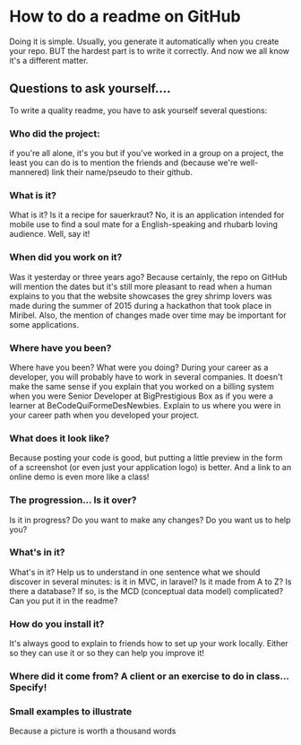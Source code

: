 # How to do a readme on GitHub
Doing it is simple. Usually, you generate it automatically when you create your repo. BUT the hardest part is to write it correctly. And now we all know it's a different matter.

## Questions to ask yourself....
To write a quality readme, you have to ask yourself several questions:

### Who did the project:
if you're all alone, it's you but if you've worked in a group on a project, 
the least you can do is to mention the friends and (because we're well-mannered) link their name/pseudo to their github.

### What is it? 
What is it? Is it a recipe for sauerkraut? No, it is an application intended for mobile use to find a soul mate for
a English-speaking and rhubarb loving audience. Well, say it!

### When did you work on it? 
Was it yesterday or three years ago? Because certainly, the repo on GitHub will mention the dates
but it's still more pleasant to read when a human explains to you that the website showcases the grey shrimp lovers
was made during the summer of 2015 during a hackathon that took place in Miribel.
Also, the mention of changes made over time may be important for some applications.

### Where have you been?
Where have you been? What were you doing? During your career as a developer,
you will probably have to work in several companies. It doesn't make the same sense if you explain 
that you worked on a billing system when you were Senior Developer at BigPrestigious Box as if you were 
a learner at BeCodeQuiFormeDesNewbies. 
Explain to us where you were in your career path when you developed your project.

### What does it look like?
Because posting your code is good, but putting a little preview in the form of a screenshot 
(or even just your application logo) is better. 
And a link to an online demo is even more like a class!

### The progression... Is it over?
Is it in progress? Do you want to make any changes? Do you want us to help you?

### What's in it? 
What's in it? Help us to understand in one sentence what we should discover in several minutes:
is it in MVC, in laravel? Is it made from A to Z? Is there a database?
If so, is the MCD (conceptual data model) complicated? Can you put it in the readme?

### How do you install it?
It's always good to explain to friends how to set up your work locally. 
Either so they can use it or so they can help you improve it!

### Where did it come from? A client or an exercise to do in class... Specify!

### Small examples to illustrate
Because a picture is worth a thousand words

